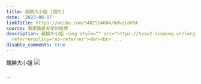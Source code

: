 ```yaml
---
title: 靦腆大小姐 [图片]
date: '2023-08-07'
linkTitle: https://weibo.com/5402554084/NdvqiaVRA
source: 鷲尾醬是天使的微博
description: 靦腆大小姐 <img style="" src="https://tvax2.sinaimg.cn/large/005TCz76gy1hgofdgu39zj30u00u00z3.jpg"
  referrerpolicy="no-referrer"><br><br> ...
disable_comments: true
---
```

靦腆大小姐 <img style="" src="https://tvax2.sinaimg.cn/large/005TCz76gy1hgofdgu39zj30u00u00z3.jpg" referrerpolicy="no-referrer"><br><br> ...